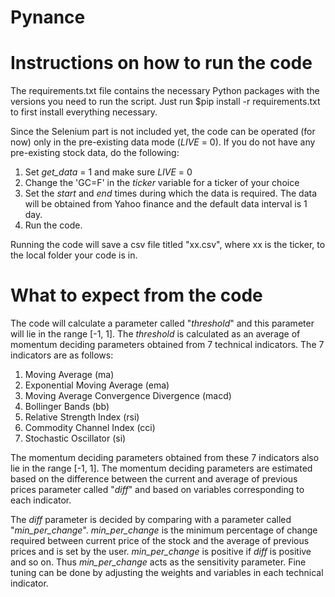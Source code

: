 # Pynance

# Instructions on how to run the code

The requirements.txt file contains the necessary Python packages with the versions you need to run the script.
Just run $pip install -r requirements.txt to first install everything necessary.

Since the Selenium part is not included yet, the code can be operated (for now) only in the pre-existing data mode (_LIVE_ = 0).
If you do not have any pre-existing stock data, do the following:
1. Set _get_data_ = 1 and make sure _LIVE_ = 0
2. Change the 'GC=F' in the $ticker$ variable for a ticker of your choice
3. Set the _start_ and _end_ times during which the data is required. The data will be obtained from Yahoo finance and the default data interval is 1 day. 
4. Run the code.

Running the code will save a csv file titled "xx.csv", where xx is the ticker, to the local folder your code is in.

# What to expect from the code

The code will calculate a parameter called "_threshold_" and this parameter will lie in the range [-1, 1]. The _threshold_ is calculated as an average of momentum deciding parameters obtained from 7 technical indicators. The 7 indicators are as follows:
1. Moving Average (ma)
2. Exponential Moving Average (ema)
3. Moving Average Convergence Divergence (macd)
4. Bollinger Bands (bb)
5. Relative Strength Index (rsi)
6. Commodity Channel Index (cci)
7. Stochastic Oscillator (si)

The momentum deciding parameters obtained from these 7 indicators also lie in the range [-1, 1]. The momentum deciding parameters are estimated based on the difference between the current and average of previous prices parameter called "_diff_" and based on variables corresponding to each indicator.

The _diff_ parameter is decided by comparing with a parameter called "_min_per_change_". _min_per_change_ is the minimum percentage of change required between current price of the stock and the average of previous prices and is set by the user. _min_per_change_ is positive if _diff_ is positive and so on. Thus _min_per_change_ acts as the sensitivity parameter. Fine tuning can be done by adjusting the weights and variables in each technical indicator.
